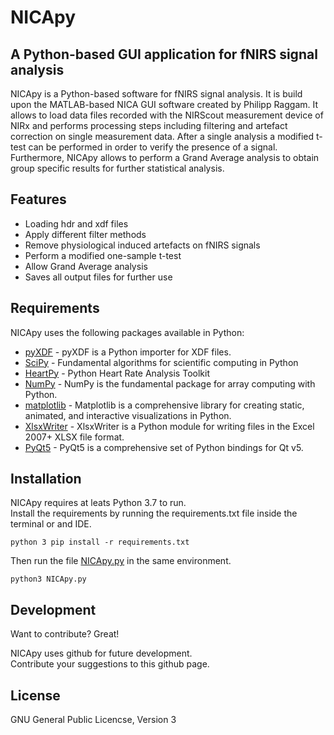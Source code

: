 <!DOCTYPE html><html><head><meta charset="utf-8"></head><body id="preview">
<h1 class="code-line" data-line-start=0 data-line-end=1><a id="NICApy_0"></a>NICApy</h1>
<h2 class="code-line" data-line-start=1 data-line-end=2><a id="A_Pythonbased_GUI_application_for_fNIRS_signal_analysis_1"></a>A Python-based GUI application for fNIRS signal analysis</h2>
<p class="has-line-data" data-line-start="4" data-line-end="5">NICApy is a Python-based software for fNIRS signal analysis. It is build upon the MATLAB-based NICA GUI software created by Philipp Raggam. It allows to load data files recorded with the NIRScout measurement device of NIRx and performs processing steps including filtering and artefact correction on single measurement data. After a single analysis a modified t-test can be performed in order to verify the presence of a signal. Furthermore, NICApy allows to perform a Grand Average analysis to obtain group specific results for further statistical analysis.</p>
<h2 class="code-line" data-line-start=7 data-line-end=8><a id="Features_7"></a>Features</h2>
<ul>
<li class="has-line-data" data-line-start="9" data-line-end="10">Loading hdr and xdf files</li>
<li class="has-line-data" data-line-start="10" data-line-end="11">Apply different filter methods</li>
<li class="has-line-data" data-line-start="11" data-line-end="12">Remove physiological induced artefacts on fNIRS signals</li>
<li class="has-line-data" data-line-start="12" data-line-end="13">Perform a modified one-sample t-test</li>
<li class="has-line-data" data-line-start="13" data-line-end="14">Allow Grand Average analysis</li>
<li class="has-line-data" data-line-start="14" data-line-end="16">Saves all output files for further use</li>
</ul>
<h2 class="code-line" data-line-start=16 data-line-end=17><a id="Requirements_16"></a>Requirements</h2>
<p class="has-line-data" data-line-start="18" data-line-end="19">NICApy uses the following packages available in Python:</p>
<ul>
<li class="has-line-data" data-line-start="20" data-line-end="21"><a href="https://pypi.org/project/pyxdf/">pyXDF</a> - pyXDF is a Python importer for XDF files.</li>
<li class="has-line-data" data-line-start="21" data-line-end="22"><a href="https://pypi.org/project/scipy/1.6.2/">SciPy</a> - Fundamental algorithms for scientific computing in Python</li>
<li class="has-line-data" data-line-start="22" data-line-end="23"><a href="https://pypi.org/project/heartpy/">HeartPy</a> - Python Heart Rate Analysis Toolkit</li>
<li class="has-line-data" data-line-start="23" data-line-end="24"><a href="https://pypi.org/project/numpy/1.19.1/">NumPy</a> - NumPy is the fundamental package for array computing with Python.</li>
<li class="has-line-data" data-line-start="24" data-line-end="25"><a href="https://pypi.org/project/matplotlib/3.2.2/">matplotlib</a> - Matplotlib is a comprehensive library for creating static, animated, and interactive visualizations in Python.</li>
<li class="has-line-data" data-line-start="25" data-line-end="26"><a href="https://pypi.org/project/XlsxWriter/1.4.4/">XlsxWriter</a> - XlsxWriter is a Python module for writing files in the Excel 2007+ XLSX file format.</li>
<li class="has-line-data" data-line-start="26" data-line-end="28"><a href="https://pypi.org/project/PyQt5/5.15.4/">PyQt5</a> - PyQt5 is a comprehensive set of Python bindings for Qt v5.</li>
</ul>
<h2 class="code-line" data-line-start=28 data-line-end=29><a id="Installation_28"></a>Installation</h2>
<p class="has-line-data" data-line-start="30" data-line-end="32">NICApy requires at leats Python 3.7 to run.<br>
Install the requirements by running the requirements.txt file inside the terminal or and IDE.</p>
<pre><code class="has-line-data" data-line-start="34" data-line-end="36" class="language-sh">python <span class="hljs-number">3</span> pip install -r requirements.txt
</code></pre>
<p class="has-line-data" data-line-start="36" data-line-end="37">Then run the file <a href="http://NICApy.py">NICApy.py</a> in the same environment.</p>
<pre><code class="has-line-data" data-line-start="38" data-line-end="40" class="language-sh">python3 NICApy.py
</code></pre>
<h2 class="code-line" data-line-start=41 data-line-end=42><a id="Development_41"></a>Development</h2>
<p class="has-line-data" data-line-start="43" data-line-end="44">Want to contribute? Great!</p>
<p class="has-line-data" data-line-start="45" data-line-end="47">NICApy uses github for future development.<br>
Contribute your suggestions to this github page.</p>
<h2 class="code-line" data-line-start=48 data-line-end=49><a id="License_48"></a>License</h2>
<p class="has-line-data" data-line-start="50" data-line-end="51">GNU General Public Licencse, Version 3</p>
</body></html>
